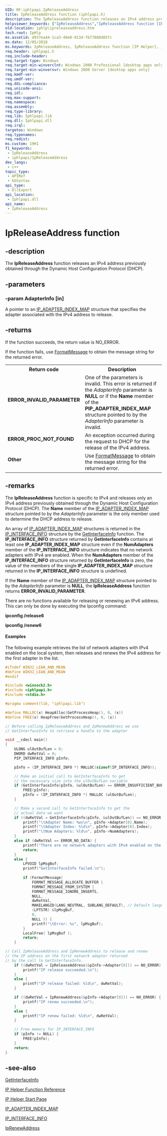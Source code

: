 ```yaml
---
UID: NF:iphlpapi.IpReleaseAddress
title: IpReleaseAddress function (iphlpapi.h)
description: The IpReleaseAddress function releases an IPv4 address previously obtained through the Dynamic Host Configuration Protocol (DHCP).
helpviewer_keywords: ["IpReleaseAddress","IpReleaseAddress function [IP Helper]","_iphlp_ipreleaseaddress","iphlp.ipreleaseaddress","iphlpapi/IpReleaseAddress"]
old-location: iphlp\ipreleaseaddress.htm
tech.root: IpHlp
ms.assetid: d937ea44-1ca3-49e0-913d-fb77888d05fc
ms.date: 12/05/2018
ms.keywords: IpReleaseAddress, IpReleaseAddress function [IP Helper], _iphlp_ipreleaseaddress, iphlp.ipreleaseaddress, iphlpapi/IpReleaseAddress
req.header: iphlpapi.h
req.include-header: 
req.target-type: Windows
req.target-min-winverclnt: Windows 2000 Professional [desktop apps only]
req.target-min-winversvr: Windows 2000 Server [desktop apps only]
req.kmdf-ver: 
req.umdf-ver: 
req.ddi-compliance: 
req.unicode-ansi: 
req.idl: 
req.max-support: 
req.namespace: 
req.assembly: 
req.type-library: 
req.lib: Iphlpapi.lib
req.dll: Iphlpapi.dll
req.irql: 
targetos: Windows
req.typenames: 
req.redist: 
ms.custom: 19H1
f1_keywords:
 - IpReleaseAddress
 - iphlpapi/IpReleaseAddress
dev_langs:
 - c++
topic_type:
 - APIRef
 - kbSyntax
api_type:
 - DllExport
api_location:
 - Iphlpapi.dll
api_name:
 - IpReleaseAddress
---
```


# IpReleaseAddress function


## -description

The 
<b>IpReleaseAddress</b> function releases an IPv4 address previously obtained through the Dynamic Host Configuration Protocol (DHCP).

## -parameters

### -param AdapterInfo [in]

A pointer to an 
<a href="https://docs.microsoft.com/windows/desktop/api/ipexport/ns-ipexport-ip_adapter_index_map">IP_ADAPTER_INDEX_MAP</a> structure that specifies the adapter associated with the IPv4 address to release.

## -returns

If the function succeeds, the return value is NO_ERROR.

If the function fails, use 
<a href="https://docs.microsoft.com/windows/desktop/api/winbase/nf-winbase-formatmessage">FormatMessage</a> to obtain the message string for the returned error.

<table>
<tr>
<th>Return code</th>
<th>Description</th>
</tr>
<tr>
<td width="40%">
<dl>
<dt><b>ERROR_INVALID_PARAMETER</b></dt>
</dl>
</td>
<td width="60%">
One of the parameters is invalid. This error is returned if the <i>AdapterInfo</i> parameter is <b>NULL</b> or if the <b>Name</b> member of the <b>PIP_ADAPTER_INDEX_MAP</b> structure pointed to by the <i>AdapterInfo</i> parameter is invalid. 

</td>
</tr>
<tr>
<td width="40%">
<dl>
<dt><b>ERROR_PROC_NOT_FOUND</b></dt>
</dl>
</td>
<td width="60%">
An exception occurred during the request to DHCP for the release of the IPv4 address.

</td>
</tr>
<tr>
<td width="40%">
<dl>
<dt><b>Other</b></dt>
</dl>
</td>
<td width="60%">
Use 
<a href="https://docs.microsoft.com/windows/desktop/api/winbase/nf-winbase-formatmessage">FormatMessage</a> to obtain the message string for the returned error.

</td>
</tr>
</table>

## -remarks

The 
<b>IpReleaseAddress</b> function is specific to IPv4 and releases only an IPv4 address previously obtained through the Dynamic Host Configuration Protocol (DHCP). The <b>Name</b> member of the <a href="https://docs.microsoft.com/windows/desktop/api/ipexport/ns-ipexport-ip_adapter_index_map">IP_ADAPTER_INDEX_MAP</a> structure pointed to by the <i>AdapterInfo</i> parameter is the only member used to determine the DHCP address to release. 

An array of <a href="https://docs.microsoft.com/windows/desktop/api/ipexport/ns-ipexport-ip_adapter_index_map">IP_ADAPTER_INDEX_MAP</a> structures is returned in the <a href="https://docs.microsoft.com/windows/desktop/api/ipexport/ns-ipexport-ip_interface_info">IP_INTERFACE_INFO</a> structure by the <a href="https://docs.microsoft.com/windows/desktop/api/iphlpapi/nf-iphlpapi-getinterfaceinfo">GetInterfaceInfo</a> function.  The <b>IP_INTERFACE_INFO</b> structure returned by <b>GetInterfaceInfo</b> contains at least one <b>IP_ADAPTER_INDEX_MAP</b> structure even if the <b>NumAdapters</b> member of the <b>IP_INTERFACE_INFO</b> structure indicates that no network adapters with IPv4 are enabled. When the <b>NumAdapters</b> member of the <b>IP_INTERFACE_INFO</b> structure returned by <b>GetInterfaceInfo</b> is zero, the value of the members of the single  <b>IP_ADAPTER_INDEX_MAP</b> structure returned in the <b>IP_INTERFACE_INFO</b> structure is undefined. 

If the <b>Name</b> member of the <a href="https://docs.microsoft.com/windows/desktop/api/ipexport/ns-ipexport-ip_adapter_index_map">IP_ADAPTER_INDEX_MAP</a> structure pointed to by the <i>AdapterInfo</i> parameter is <b>NULL</b>, the 
<b>IpReleaseAddress</b> function returns <b>ERROR_INVALID_PARAMETER</b>.  

There are no functions available for releasing or renewing an IPv6 address. This can only be done by executing the Ipconfig command:
  

<b>ipconfig /release6
  </b>

<b>ipconfig /renew6</b>


#### Examples

The following example retrieves the list of network adapters with IPv4 enabled on the local system, then releases and renews the IPv4 address for the first adapter in the list.


```cpp
#ifndef WIN32_LEAN_AND_MEAN
#define WIN32_LEAN_AND_MEAN
#endif

#include <winsock2.h>
#include <iphlpapi.h>
#include <stdio.h>

#pragma comment(lib, "iphlpapi.lib")

#define MALLOC(x) HeapAlloc(GetProcessHeap(), 0, (x)) 
#define FREE(x) HeapFree(GetProcessHeap(), 0, (x))

// Before calling IpReleaseAddress and IpRenewAddress we use
// GetInterfaceInfo to retrieve a handle to the adapter

void __cdecl main()
{
    ULONG ulOutBufLen = 0;
    DWORD dwRetVal = 0;
    PIP_INTERFACE_INFO pInfo;

    pInfo = (IP_INTERFACE_INFO *) MALLOC(sizeof(IP_INTERFACE_INFO));

    // Make an initial call to GetInterfaceInfo to get
    // the necessary size into the ulOutBufLen variable
    if (GetInterfaceInfo(pInfo, &ulOutBufLen) == ERROR_INSUFFICIENT_BUFFER) {
        FREE(pInfo);
        pInfo = (IP_INTERFACE_INFO *) MALLOC (ulOutBufLen);
    }

    // Make a second call to GetInterfaceInfo to get the
    // actual data we want
    if ((dwRetVal = GetInterfaceInfo(pInfo, &ulOutBufLen)) == NO_ERROR ) {
        printf("\tAdapter Name: %ws\n", pInfo->Adapter[0].Name);
        printf("\tAdapter Index: %ld\n", pInfo->Adapter[0].Index);
        printf("\tNum Adapters: %ld\n", pInfo->NumAdapters);
    }
    else if (dwRetVal == ERROR_NO_DATA) {
        printf("There are no network adapters with IPv4 enabled on the local system\n");
        return;
    }
    else {
        LPVOID lpMsgBuf;
        printf("GetInterfaceInfo failed.\n");
            
        if (FormatMessage( 
            FORMAT_MESSAGE_ALLOCATE_BUFFER | 
            FORMAT_MESSAGE_FROM_SYSTEM | 
            FORMAT_MESSAGE_IGNORE_INSERTS,
            NULL,
            dwRetVal,
            MAKELANGID(LANG_NEUTRAL, SUBLANG_DEFAULT), // Default language
            (LPTSTR) &lpMsgBuf,
            0,
            NULL )) {
            printf("\tError: %s", lpMsgBuf);
        }
        LocalFree( lpMsgBuf );
        return;
    }

// Call IpReleaseAddress and IpRenewAddress to release and renew
// the IP address on the first network adapter returned 
// by the call to GetInterfaceInfo.
    if ((dwRetVal = IpReleaseAddress(&pInfo->Adapter[0])) == NO_ERROR) {
        printf("IP release succeeded.\n");
    }
    else {
        printf("IP release failed: %ld\n", dwRetVal);
    }

    if ((dwRetVal = IpRenewAddress(&pInfo->Adapter[0])) == NO_ERROR) {
        printf("IP renew succeeded.\n");
    }
    else {
        printf("IP renew failed: %ld\n", dwRetVal);
    }

    // Free memory for IP_INTERFACE_INFO 
    if (pInfo != NULL) {
        FREE(pInfo);
    }
    return;
}

```

## -see-also

<a href="https://docs.microsoft.com/windows/desktop/api/iphlpapi/nf-iphlpapi-getinterfaceinfo">GetInterfaceInfo</a>



<a href="https://docs.microsoft.com/windows/desktop/IpHlp/ip-helper-function-reference">IP Helper Function Reference</a>



<a href="https://docs.microsoft.com/windows/desktop/IpHlp/ip-helper-start-page">IP Helper Start Page</a>



<a href="https://docs.microsoft.com/windows/desktop/api/ipexport/ns-ipexport-ip_adapter_index_map">IP_ADAPTER_INDEX_MAP</a>



<a href="https://docs.microsoft.com/windows/desktop/api/ipexport/ns-ipexport-ip_interface_info">IP_INTERFACE_INFO</a>



<a href="https://docs.microsoft.com/windows/desktop/api/iphlpapi/nf-iphlpapi-iprenewaddress">IpRenewAddress</a>

